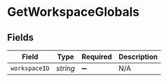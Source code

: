 # GetWorkspaceGlobals


## Fields

| Field              | Type               | Required           | Description        |
| ------------------ | ------------------ | ------------------ | ------------------ |
| `workspaceID`      | *string*           | :heavy_minus_sign: | N/A                |